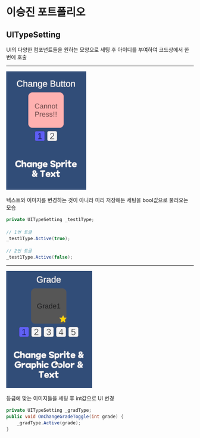 # 이승진 포트폴리오

## UITypeSetting
UI의 다양한 컴포넌트들을 원하는 모양으로 세팅 후 아이디를 부여하여 코드상에서 한 번에 호출

---

![버튼 디자인 변경 예시](docs/UITypeSettingButton.gif "버튼 디자인 변경")

텍스트와 이미지를 변경하는 것이 아니라 미리 저장해둔 세팅을 bool값으로 불러오는 모습
```csharp
private UITypeSetting _test1Type;

// 1번 토글
_test1Type.Active(true);

// 2번 토글
_test1Type.Active(false);
```

---

![등급에 따른 슬롯 변경 예시](docs/UITypeSettingGrade.gif "등급 슬롯 디자인 변경")

등급에 맞는 이미지들을 세팅 후 int값으로 UI 변경
```csharp
private UITypeSetting _gradType;
public void OnChangeGradeToggle(int grade) {
    _gradType.Active(grade);
}
```